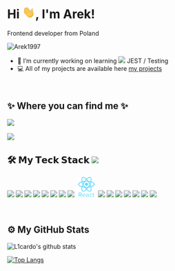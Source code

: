 # Hi <img src="https://raw.githubusercontent.com/parth-27/parth-27/master/Hi.gif" width="30px">, I'm Arek!
Frontend developer from Poland

<p align="left"> <img src="https://komarev.com/ghpvc/?username=Arek1997&label=Profile%20views&color=0e75b6&style=flat" alt="Arek1997" /> </p>


- 🔭 I’m currently working on learning <img height="20px" src="https://raw.githubusercontent.com/rahulbanerjee26/githubAboutMeGenerator/main/icons/jest.svg"> JEST / Testing
- 💻 All of my projects are available here [my projects](https://github.com/Arek1997?tab=repositories)
<br/>



## ✨ Where you can find me ✨
[![](https://img.shields.io/badge/LinkedIn-%230077B5.svg?&style=flat-square&logo=linkedin&logoColor=white)](https://www.linkedin.com/in/arkadiusz-szewczyk-b93b33240/)

[![](https://img.shields.io/badge/Facebook-%231877F2.svg?&style=flat-square&logo=facebook&logoColor=white)](https://www.facebook.com/arek.szewczyk97)
  
## 🛠️ 𝗠𝘆 𝗧𝗲𝗰𝗸 𝗦𝘁𝗮𝗰𝗸 <img src = "https://media2.giphy.com/media/QssGEmpkyEOhBCb7e1/giphy.gif?cid=ecf05e47a0n3gi1bfqntqmob8g9aid1oyj2wr3ds3mg700bl&rid=giphy.gif" width = 32px>

<img width ='48px' src ='https://raw.githubusercontent.com/rahulbanerjee26/githubAboutMeGenerator/main/icons/html.svg'> </a>
<img width ='48px' src ='https://raw.githubusercontent.com/rahulbanerjee26/githubAboutMeGenerator/main/icons/css.svg'> </a>
<img width ='48px' src ='https://raw.githubusercontent.com/rahulbanerjee26/githubAboutMeGenerator/main/icons/sass.svg'> </a>
<img width ='48px' src ='https://raw.githubusercontent.com/rahulbanerjee26/githubAboutMeGenerator/main/icons/bootstrap.svg'> </a>
<img width ='48px' src ='https://raw.githubusercontent.com/rahulbanerjee26/githubAboutMeGenerator/main/icons/tailwind.svg'> </a>
<img width ='48px' src ='https://www.styled-components.com/atom.png'> </a>
<img width ='48px' src ='https://raw.githubusercontent.com/rahulbanerjee26/githubAboutMeGenerator/main/icons/javascript.svg'> </a>
<img width ='48px' src ='https://raw.githubusercontent.com/rahulbanerjee26/githubAboutMeGenerator/main/icons/typescript.svg'> </a>
<img width ='48px' src ='https://raw.githubusercontent.com/devicons/devicon/master/icons/react/react-original-wordmark.svg'> </a>
<img width ='48px' src ='https://i.ibb.co/DW3zZPX/nextjsicon.png'> </a>
<img width ='48px' src ='https://raw.githubusercontent.com/rahulbanerjee26/githubAboutMeGenerator/main/icons/redux.svg'> </a>
<img width ='48px' src ='https://raw.githubusercontent.com/rahulbanerjee26/githubAboutMeGenerator/main/icons/git.svg'> </a>
<img width ='48px' src ='https://raw.githubusercontent.com/rahulbanerjee26/githubAboutMeGenerator/main/icons/jest.svg'> </a>
<img width ='48px' src ='https://raw.githubusercontent.com/rahulbanerjee26/githubAboutMeGenerator/main/icons/firebase.svg'> </a>
<img width ='48px' src ='https://raw.githubusercontent.com/rahulbanerjee26/githubAboutMeGenerator/main/icons/gulp.svg'> </a>
<img width ='48px' src ='https://raw.githubusercontent.com/rahulbanerjee26/githubAboutMeGenerator/main/icons/npm.svg'> </a>

<br>

## ⚙️ My GitHub Stats


![L1cardo's github stats](https://github-readme-stats.vercel.app/api?username=Arek1997&show_icons=true&bg_color=0,000000,130F40&text_color=D3D3D3&title_color=7A7ADB&icon_color=2234AE)

[![Top Langs](https://github-readme-stats.vercel.app/api/top-langs/?username=Arek1997&layout=compact&title_color=7A7ADB&text_color=D3D3D3&bg_color=0,000000,130F40)](https://github.com/Arek1997/github-readme-stats)





